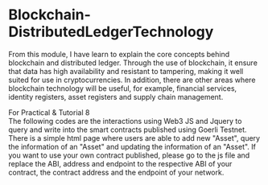 # Blockchain-DistributedLedgerTechnology

From this module, I have learn to explain the core concepts behind blockchain and distributed ledger. Through the use of blockchain, it ensure that data has high availability and resistant to tampering, making it well suited for use in cryptocurrencies. In addition, there are other areas where blockchain technology will be useful, for example, financial services, identity registers, asset registers and supply chain management.

For Practical & Tutorial 8	
The following codes are the interactions using Web3 JS and Jquery to query and write into the smart contracts published using Goerli Testnet.
There is a simple html page where users are able to add new "Asset", query the information of an "Asset" and updating the information of an "Asset".
If you want to use your own contract published, please go to the js file and replace the ABI, address and endpoint to the respective ABI of your contract, the contract address and the endpoint of your network.  
